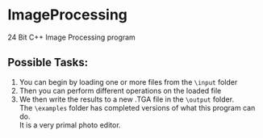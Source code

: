 # ImageProcessing
24 Bit C++ Image Processing program

## Possible Tasks:

1. You can begin by loading one or more files from the `\input` folder
2. Then you can perform different operations on the loaded file
3. We then write the results to a new .TGA file in the `\output` folder.  
The `\examples` folder has completed versions of what this program can do.  
It is a very primal photo editor.
